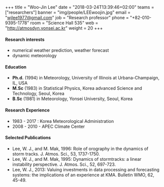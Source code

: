+++
title = "Woo-Jin Lee"
date = "2018-03-24T13:39:46+02:00"
teams = ["researchers"]
banner = "img/people/LEEwoojin.jpg"
email = "wjlee1977@gmail.com"
job = "Research professor"
phone = "+82-010-9395-1778"
room = "Science Hall 535"
web = "http://atmosdyn.yonsei.ac.kr"
weight = 20
+++

#### Research interests
+ numerical weather prediction, weather forecast
+ dynamic meteorology

#### Education
+ **Ph.d.** (1994) in Meteorology, University of Illinois at
Urbana-Champaign, IL, USA
+ **M.Sc** (1983) in Statistical Physics, Korea advanced Science and
Technology, Seoul, Korea
+ **B.Sc** (1981) in Meteorology, Yonsei University, Seoul, Korea

#### Research Experience
+ 1983 - 2017 : Korea Meteorological Administration
+ 2008 - 2010 - APEC Climate Center

#### Selected Publications
+ Lee, W. J., and M. Mak, 1996: Role of orography in the dynamics of
storm tracks. J. Atmos. Sci., 53, 1737-1750.
+ Lee, W. J., and M. Mak, 1995: Dynamics of stormtracks: a linear
instability perspective. J. Atmos. Sci., 52, 697-723.
+ Lee, W. J., 2013: Valuing investments in data processing and
forecasting systems: the implications of an experience at KMA.
Bulletin WMO, 62, 45-49.
